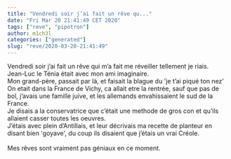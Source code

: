 ```yaml
---
title: "Vendredi soir j’ai fait un rêve qu..."
date: "Fri Mar 20 21:41:49 CET 2020"
tags: ["reve", "pipotron"]
author: m1ch3l
categories: ["generated"]
slug: "reve/2020-03-20-21:41:49"
---
```


Vendredi soir j’ai fait un rêve qui m’a fait me réveiller tellement je riais.<br>
Jean-Luc le Ténia était avec mon ami imaginaire.<br>
Mon grand-père, passait par là, et faisait la blague du 'je t’ai piqué ton nez'<br>
On etait dans la France de Vichy, ca allait etre la rentrée, sauf que pas de bol, j’avais une famille juive, et les allemands envahissaient le sud de la France.<br>
Je disais a la conservatrice que c’était une methode de gros con et qu’ils allaient casser toutes les oeuvres.<br>
J’étais avec plein d’Antillais, et leur décrivais ma recette de planteur en disant bien 'goyave', du coup ils disaient que j’étais un vrai Créole.<br>
<br>
Mes rêves sont vraiment pas géniaux en ce moment.<br>
<br>
